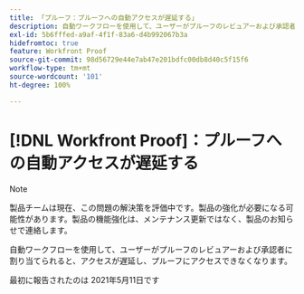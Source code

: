 ```yaml
---
title: 「プルーフ：プルーフへの自動アクセスが遅延する」
description: 自動ワークフローを使用して、ユーザーがプルーフのレビュアーおよび承認者に割り当てられると、アクセスが遅延し、プルーフにアクセスできなくなります。
exl-id: 5b6fffed-a9af-4f1f-83a6-d4b992067b3a
hidefromtoc: true
feature: Workfront Proof
source-git-commit: 98d56729e44e7ab47e201bdfc00db8d40c5f15f6
workflow-type: tm+mt
source-wordcount: '101'
ht-degree: 100%

---
```


# [!DNL Workfront Proof]：プルーフへの自動アクセスが遅延する

<!--Converted to story-->

>[!NOTE]
>
>製品チームは現在、この問題の解決策を評価中です。製品の強化が必要になる可能性があります。製品の機能強化は、メンテナンス更新ではなく、製品のお知らせで連絡します。

自動ワークフローを使用して、ユーザーがプルーフのレビュアーおよび承認者に割り当てられると、アクセスが遅延し、プルーフにアクセスできなくなります。

最初に報告されたのは 2021年5月11日です
